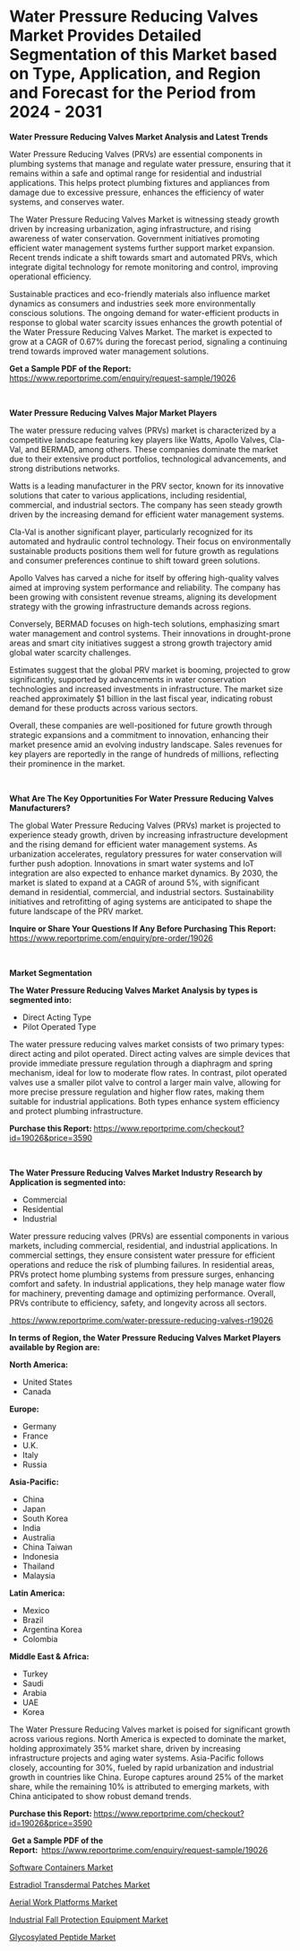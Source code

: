 <p><h1>Water Pressure Reducing Valves Market Provides Detailed Segmentation of this Market based on Type, Application, and Region and Forecast for the Period from 2024 - 2031</h1></p><p><strong>Water Pressure Reducing Valves Market Analysis and Latest Trends</strong></p>
<p><p>Water Pressure Reducing Valves (PRVs) are essential components in plumbing systems that manage and regulate water pressure, ensuring that it remains within a safe and optimal range for residential and industrial applications. This helps protect plumbing fixtures and appliances from damage due to excessive pressure, enhances the efficiency of water systems, and conserves water.</p><p>The Water Pressure Reducing Valves Market is witnessing steady growth driven by increasing urbanization, aging infrastructure, and rising awareness of water conservation. Government initiatives promoting efficient water management systems further support market expansion. Recent trends indicate a shift towards smart and automated PRVs, which integrate digital technology for remote monitoring and control, improving operational efficiency.</p><p>Sustainable practices and eco-friendly materials also influence market dynamics as consumers and industries seek more environmentally conscious solutions. The ongoing demand for water-efficient products in response to global water scarcity issues enhances the growth potential of the Water Pressure Reducing Valves Market. The market is expected to grow at a CAGR of 0.67% during the forecast period, signaling a continuing trend towards improved water management solutions.</p></p>
<p><strong>Get a Sample PDF of the Report:&nbsp;</strong> <a href="https://www.reportprime.com/enquiry/request-sample/19026?utm_campaign=11&utm_medium=2&utm_source=Github&utm_content=ia&utm_term=22112024&utm_id=water-pressure-reducing-valves">https://www.reportprime.com/enquiry/request-sample/19026</a></p>
<p>&nbsp;</p>
<p><strong>Water Pressure Reducing Valves Major Market Players</strong></p>
<p><p>The water pressure reducing valves (PRVs) market is characterized by a competitive landscape featuring key players like Watts, Apollo Valves, Cla-Val, and BERMAD, among others. These companies dominate the market due to their extensive product portfolios, technological advancements, and strong distributions networks.</p><p>Watts is a leading manufacturer in the PRV sector, known for its innovative solutions that cater to various applications, including residential, commercial, and industrial sectors. The company has seen steady growth driven by the increasing demand for efficient water management systems. </p><p>Cla-Val is another significant player, particularly recognized for its automated and hydraulic control technology. Their focus on environmentally sustainable products positions them well for future growth as regulations and consumer preferences continue to shift toward green solutions.</p><p>Apollo Valves has carved a niche for itself by offering high-quality valves aimed at improving system performance and reliability. The company has been growing with consistent revenue streams, aligning its development strategy with the growing infrastructure demands across regions.</p><p>Conversely, BERMAD focuses on high-tech solutions, emphasizing smart water management and control systems. Their innovations in drought-prone areas and smart city initiatives suggest a strong growth trajectory amid global water scarcity challenges.</p><p>Estimates suggest that the global PRV market is booming, projected to grow significantly, supported by advancements in water conservation technologies and increased investments in infrastructure. The market size reached approximately $1 billion in the last fiscal year, indicating robust demand for these products across various sectors.</p><p>Overall, these companies are well-positioned for future growth through strategic expansions and a commitment to innovation, enhancing their market presence amid an evolving industry landscape. Sales revenues for key players are reportedly in the range of hundreds of millions, reflecting their prominence in the market.</p></p>
<p>&nbsp;</p>
<p><strong>What Are The Key Opportunities For Water Pressure Reducing Valves Manufacturers?</strong></p>
<p><p>The global Water Pressure Reducing Valves (PRVs) market is projected to experience steady growth, driven by increasing infrastructure development and the rising demand for efficient water management systems. As urbanization accelerates, regulatory pressures for water conservation will further push adoption. Innovations in smart water systems and IoT integration are also expected to enhance market dynamics. By 2030, the market is slated to expand at a CAGR of around 5%, with significant demand in residential, commercial, and industrial sectors. Sustainability initiatives and retrofitting of aging systems are anticipated to shape the future landscape of the PRV market.</p></p>
<p><strong>Inquire or Share Your Questions If Any Before Purchasing This Report:</strong> <a href="https://www.reportprime.com/enquiry/pre-order/19026?utm_campaign=11&utm_medium=2&utm_source=Github&utm_content=ia&utm_term=22112024&utm_id=water-pressure-reducing-valves">https://www.reportprime.com/enquiry/pre-order/19026</a></p>
<p>&nbsp;</p>
<p><strong>Market Segmentation</strong></p>
<p><strong>The Water Pressure Reducing Valves Market Analysis by types is segmented into:</strong></p>
<p><ul><li>Direct Acting Type</li><li>Pilot Operated Type</li></ul></p>
<p><p>The water pressure reducing valves market consists of two primary types: direct acting and pilot operated. Direct acting valves are simple devices that provide immediate pressure regulation through a diaphragm and spring mechanism, ideal for low to moderate flow rates. In contrast, pilot operated valves use a smaller pilot valve to control a larger main valve, allowing for more precise pressure regulation and higher flow rates, making them suitable for industrial applications. Both types enhance system efficiency and protect plumbing infrastructure.</p></p>
<p><strong>Purchase this Report:&nbsp;</strong><a href="https://www.reportprime.com/checkout?id=19026&price=3590&utm_campaign=11&utm_medium=2&utm_source=Github&utm_content=ia&utm_term=22112024&utm_id=water-pressure-reducing-valves">https://www.reportprime.com/checkout?id=19026&price=3590</a></p>
<p>&nbsp;</p>
<p><strong>The Water Pressure Reducing Valves Market Industry Research by Application is segmented into:</strong></p>
<p><ul><li>Commercial</li><li>Residential</li><li>Industrial</li></ul></p>
<p><p>Water pressure reducing valves (PRVs) are essential components in various markets, including commercial, residential, and industrial applications. In commercial settings, they ensure consistent water pressure for efficient operations and reduce the risk of plumbing failures. In residential areas, PRVs protect home plumbing systems from pressure surges, enhancing comfort and safety. In industrial applications, they help manage water flow for machinery, preventing damage and optimizing performance. Overall, PRVs contribute to efficiency, safety, and longevity across all sectors.</p></p>
<p><a href="https://www.reportprime.com/water-pressure-reducing-valves-r19026?utm_campaign=11&utm_medium=2&utm_source=Github&utm_content=ia&utm_term=22112024&utm_id=water-pressure-reducing-valves">&nbsp;https://www.reportprime.com/water-pressure-reducing-valves-r19026</a></p>
<p><strong>In terms of Region, the Water Pressure Reducing Valves Market Players available by Region are:</strong></p>
<p>
    <p> <strong> North America: </strong>
        <ul>
            <li>United States</li>
            <li>Canada</li>
        </ul>
        </p> 
    <p> <strong> Europe: </strong>
        <ul>
            <li>Germany</li>
            <li>France</li>
            <li>U.K.</li>
            <li>Italy</li>
            <li>Russia</li>
        </ul>
        </p> 
    <p> <strong> Asia-Pacific: </strong>
        <ul>
            <li>China</li>
            <li>Japan</li>
            <li>South Korea</li>
            <li>India</li>
            <li>Australia</li>
            <li>China Taiwan</li>
            <li>Indonesia</li>
            <li>Thailand</li>
            <li>Malaysia</li>
        </ul>
        </p> 
    <p> <strong> Latin America: </strong>
        <ul>
            <li>Mexico</li>
            <li>Brazil</li>
            <li>Argentina Korea</li>
            <li>Colombia</li>
        </ul>
        </p> 
    <p> <strong> Middle East & Africa: </strong>
        <ul>
            <li>Turkey</li>
            <li>Saudi</li>
            <li>Arabia</li>
            <li>UAE</li>
            <li>Korea</li>
        </ul>
    </p>
    </p>
<p><p>The Water Pressure Reducing Valves market is poised for significant growth across various regions. North America is expected to dominate the market, holding approximately 35% market share, driven by increasing infrastructure projects and aging water systems. Asia-Pacific follows closely, accounting for 30%, fueled by rapid urbanization and industrial growth in countries like China. Europe captures around 25% of the market share, while the remaining 10% is attributed to emerging markets, with China anticipated to show robust demand trends.</p></p>
<p><strong>Purchase this Report: </strong><a href="https://www.reportprime.com/checkout?id=19026&price=3590&utm_campaign=11&utm_medium=2&utm_source=Github&utm_content=ia&utm_term=22112024&utm_id=water-pressure-reducing-valves">https://www.reportprime.com/checkout?id=19026&price=3590</a></p>
<p>&nbsp;<strong>Get a Sample PDF of the Report:&nbsp;&nbsp;</strong><a href="https://www.reportprime.com/enquiry/request-sample/19026?utm_campaign=11&utm_medium=2&utm_source=Github&utm_content=ia&utm_term=22112024&utm_id=water-pressure-reducing-valves">https://www.reportprime.com/enquiry/request-sample/19026</a></p>
<p><strong></strong></p>
<p><p><a href="https://www.linkedin.com/pulse/software-containers-market-forecasting-share-size-revenue-3qwue?utm_campaign=11&utm_medium=2&utm_source=Github&utm_content=ia&utm_term=22112024&utm_id=water-pressure-reducing-valves">Software Containers Market</a></p><p><a href="https://issuu.com/reportprime-2/docs/estradiol-transdermal-patches-marke_6272be4af5120e?utm_campaign=11&utm_medium=2&utm_source=Github&utm_content=ia&utm_term=22112024&utm_id=water-pressure-reducing-valves">Estradiol Transdermal Patches Market</a></p><p><a href="https://github.com/BryceTownsendr/Market-Research-Report-List-7/blob/main/aerial-work-platforms-market.md?utm_campaign=11&utm_medium=2&utm_source=Github&utm_content=ia&utm_term=22112024&utm_id=water-pressure-reducing-valves">Aerial Work Platforms Market</a></p><p><a href="https://github.com/mahnoor2003/Market-Research-Report-List-6/blob/main/industrial-fall-protection-equipment-market.md?utm_campaign=11&utm_medium=2&utm_source=Github&utm_content=ia&utm_term=22112024&utm_id=water-pressure-reducing-valves">Industrial Fall Protection Equipment Market</a></p><p><a href="https://issuu.com/reportprime-2/docs/glycosylated-peptide-market-size-20_6694772e575fca?utm_campaign=11&utm_medium=2&utm_source=Github&utm_content=ia&utm_term=22112024&utm_id=water-pressure-reducing-valves">Glycosylated Peptide Market</a></p></p>